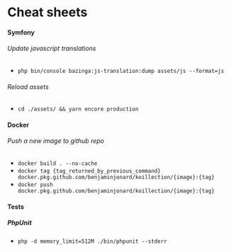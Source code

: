 # Cheat sheets

#### Symfony
###### Update javascript translations
- `php bin/console bazinga:js-translation:dump assets/js --format=js`

###### Reload assets
- `cd ./assets/ && yarn encore production`

#### Docker
###### Push a new image to github repo
- `docker build . --no-cache`
- `docker tag {tag_returned_by_previous_command} docker.pkg.github.com/benjaminjonard/koillection/{image}:{tag}`
- `docker push docker.pkg.github.com/benjaminjonard/koillection/{image}:{tag}`

#### Tests
##### PhpUnit
- `php -d memory_limit=512M ./bin/phpunit --stderr`

